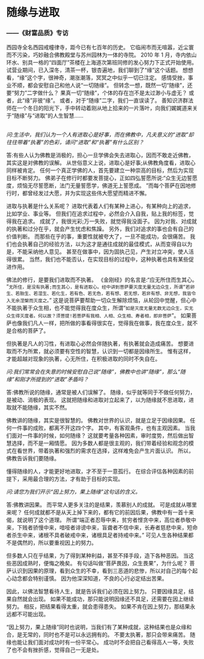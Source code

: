 # 随缘与进取

### ——《财富品质》专访

西园寺全名西园戒幢律寺，距今已有七百年的历史。
它临闹市而无喧嚣，近尘寰而不污染，巧妙融合佛教殿堂与苏州园林为一体的寺院。
2010 年 1 月，寺内依山环水、别具一格的“四面厅”茶楼在上海道次第班同修的发心努力下正式开始使用。
试营业期间，已入深冬，清茶一杯，银杏遍地，我们聊到了“缘”这个话题。
想想看，“缘”这个字，很神奇，潮涨潮落，冥冥之中似乎一切已注定。
感情受挫，事业不顺，都会安慰自己和他人说“一切随缘”。
但转念一想，既然一切“随缘”，还要“努力”二字做什么？
果真一切“随缘”，个体的存在岂不是太过渺小与虚无？
或者，此“缘”非彼“缘”。
或者，对于“随缘”二字，我们一直误读了。
善知识济群法师在一个冬日的阳光下，手中转动着刚从地上拾来的一片落叶，向我们娓娓道来关于“随缘”与“进取”的人生智慧......

## 

_问:生活中，我们认为一个人有进取心是好事，而在佛教中，凡夫意义的“进取”却往往带着“执著”的色彩，请问“进取”和“执著”有什么区别？_

答:有些人认为佛教是消极的，担心一旦学佛会失去进取心，因而不敢走近佛教，其实这是对佛教的误解。
从世俗意义上说，进取心是好事;从佛教角度看，进取心同样被肯定。
任何一个真正学佛的人，首先要建立一种崇高的目标，然后为实现目标不断努力。
佛弟子在修行时都要发菩提心，正如四弘誓愿所说:“众生无边誓愿度，烦恼无尽誓愿断，法门无量誓愿学，佛道无上誓愿成。
”而每个菩萨在因地修行时，都曾经发过大愿，并为实现这些伟大愿望而精进不懈。

进取与执著是什么关系呢？
进取代表着人们有某种上进心，有某种向上的追求，比如学业、事业等。
但我们在追求过程中，必然会介入自我，贴上我的标签，觉得我在追求。
成就了，我很光彩;万一失败，就觉得我没面子。
因为对我、对成就的执著和过分在乎，就会产生忧虑和焦躁。
另外，我们对追求的事也会有自己的价值判断。
而那些在乎的事，重要性就被夸大了，一旦不能成功，会很痛苦。
我们也会执著自己的经验方法，以为这才是通往成就的最佳模式，从而变得自以为是，不能采纳他人意见。
甚至在做事中，因为固执己见，产生对立冲突，使人活得很累。
当然，我们也不能否认，在实现目标的过程中，这种执著也具有某些促进作用。

佛法的修行，是要我们进取而不执著。
《金刚经》的名言是:“应无所住而生其心。
”`无所住，是没有执著;而生其心，是有进取心。经中讲到菩萨要灭度无量无边众生，所谓“若卵生、若胎生、若湿生、若化生，若有色、若无色，若有想、若无想，若非有想、非无想，我皆令入无余涅槃而灭度之。`”
这是说菩萨要帮助一切众生解除烦恼，从轮回中觉醒，但心中不能执著于众生相，也不能觉得我在度众生，所谓“`如是灭度无量无数无边众生，实无众生得灭度者。何以故？须菩提!若菩萨有我相、人相、众生相、寿者相，即非菩萨`”。
如果菩萨也像我们凡人一样，把所做的事看得很实在，觉得我在做事，我在度众生，就不是合格的菩萨了。

但执著是凡人的习性，有进取心必然会伴随执著，有执著就会造成痛苦。
想要进取而不为所累，就必须要有空性的智慧，认识到一切都是因缘所生。
惟有这样，才能超越对现象的执著，心无所住，在积极进取的同时不失自在。

_问:我们常常会在失意的时候安慰自己说“随缘”，佛教中也讲“随缘”，那么“随缘”和刚才所提到的“进取”矛盾吗？_

答:佛教所说的随缘，通常是被人们误解了。
随缘，似乎就等同于不做任何努力，是被动、消极的表现。
这就把随缘和进取对立起来了，以为随缘就不思进取，进取就不能随缘，其实不然。

佛教讲的随缘，其实是很智慧的。
佛教对世界的认识，就是立足于因缘因果。
任何一件事的成败，都离不开这四个字。
其中，有客观条件，也有主观因素。
当我们面对一件事的时候，如何随缘？
这就要考量各种因素，审时度势，然后做出智慧选择，而不是一厢情愿。
因为多数人都是很主观的，我们带着经验和观念的模式在看世界，带着执著和强烈的需求在选择，这样难免会产生片面认识。
所以，佛教告诉我们要随缘。

懂得随缘的人，才能更好地进取，才不至于一意孤行。
在综合评估各种因素的前提下，采用最合理的方法，才有助于目标的实现。

_问:请您为我们开示“因上努力，果上随缘”这句话的含义。_

答:佛教讲因果。
而平常人更多关注的是结果，羡慕别人的成就。
可是成就从哪里来呢？
任何成就都不是从天上掉下来的，都有它的前因后果，佛教中有一首十来偈，就说明了这个道理。
所谓“端正者忍辱中来，贫穷者悭贪中来，高位者恭敬中来，下贱者骄慢中来，喑哑者诽谤中来，盲聋者不信中来，长寿者慈悲中来，短命者杀生中来，诸根不具者破戒中来，诸根具足者持戒中来。”
可见人生各种结果都不是偶然的，所以要重视因上的努力。

但多数人只在乎结果，为了得到某种利益，甚至不择手段，造下各种恶因。
当这些恶因成熟时，便悔之晚矣。
有句话叫做“菩萨畏因，众生畏果”，为什么呢？
菩萨认识到因果的原理，看到众生的不幸，看到三恶道的悲惨，所以对自己的每个起心动念都会特别谨慎。
因为他深深知道，不良的心行必定结出苦果。

因此，以佛法智慧看待人生，就是告诉我们必须在因上努力。
只要因缘具足，结果自然就会出现。
如果不能成功，那只能说明因缘还不具足，还需要在因上继续努力。
相反，把结果看得太重，就会患得患失。
如果不肯在因上努力，那结果永远都不可能出现。

“因上努力，果上随缘”同时也说明，当我们有了某种成就，这种结果也是众缘和合，是无常的，同时也不是可以永远拥有的。
不要太执著，那只会带来痛苦。
随缘也能让我们面对成功时有一份平常心。
成功时不会把自己看得高人一等，失败了也不会有挫折感，觉得自己一无是处。

